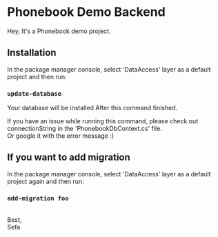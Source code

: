 # Phonebook Demo Backend
 Hey, It's a Phonebook demo project.
 
## Installation

In the package manager console, select 'DataAccess' layer as a default project and then run:

### `update-database`

Your database will be installed After this command finished.

If you have an issue while running this command, please check out connectionString in the 'PhonebookDbContext.cs' file.\
Or google it with the error message :)

## If you want to add migration

In the package manager console, select 'DataAccess' layer as a default project again and then run:

### `add-migration foo`

\
Best,\
Sefa
